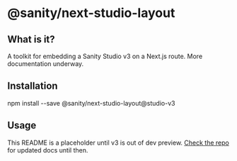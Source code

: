 # @sanity/next-studio-layout

## What is it?

A toolkit for embedding a Sanity Studio v3 on a Next.js route. More documentation underway.

## Installation

npm install --save @sanity/next-studio-layout@studio-v3

## Usage

This README is a placeholder until v3 is out of dev preview. [Check the repo](https://github.com/sanity-io/next-studio-layout) for updated docs until then.
